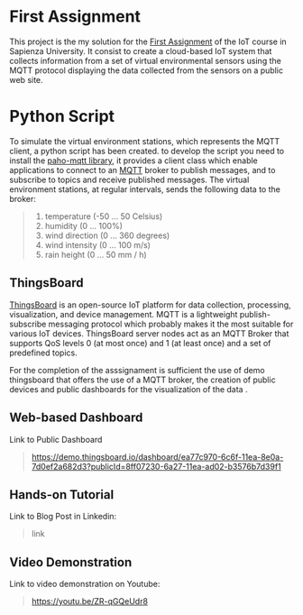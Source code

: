 # First Assignment 
This project is the my solution for the [First Assignment](http://ichatz.me/Site/InternetOfThings2020-Assignment1) of the IoT course in Sapienza University. It consist to create a cloud-based IoT system that collects information from a set of virtual environmental sensors using the MQTT protocol displaying the data collected from the sensors on a public web site.

# Python Script
To simulate the virtual environment stations, which represents the MQTT client, a python script has been created. to develop the script you need to install the [ paho-mqtt library](https://pypi.org/project/paho-mqtt/), it provides a client class which enable applications to connect to an [MQTT](http://mqtt.org/) broker to publish messages, and to subscribe to topics and receive published messages.
The virtual environment stations, at regular intervals, sends the following data to the broker:
> 1.  temperature (-50 ... 50 Celsius)
>2.  humidity (0 ... 100%)
>3.  wind direction (0 ... 360 degrees)
>4.  wind intensity (0 ... 100 m/s)
>5.  rain height (0 ... 50 mm / h)

## ThingsBoard

[ThingsBoard](https://thingsboard.io) is an open-source IoT platform for data collection, processing, visualization, and device management. MQTT is a lightweight publish-subscribe messaging protocol which probably makes it the most suitable for various IoT devices. ThingsBoard server nodes act as an MQTT Broker that supports QoS levels 0 (at most once) and 1 (at least once) and a set of predefined topics.

For the completion of the asssignament is sufficient the use of demo thingsboard that offers the use of a MQTT broker, the creation of public devices and public dashboards for the visualization of the data .

##  Web-based Dashboard

Link to Public Dashboard
>https://demo.thingsboard.io/dashboard/ea77c970-6c6f-11ea-8e0a-7d0ef2a682d3?publicId=8ff07230-6a27-11ea-ad02-b3576b7d39f1

## Hands-on Tutorial

Link to Blog Post in Linkedin: 
>link

## Video Demonstration

Link to video demonstration on Youtube:
>https://youtu.be/ZR-qGQeUdr8


